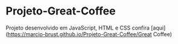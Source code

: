 # Projeto-Great-Coffee

Projeto desenvolvido em JavaScript, HTML e CSS confira [aqui](https://marcio-brust.github.io/Projeto-Great-Coffee/Great Coffee)

